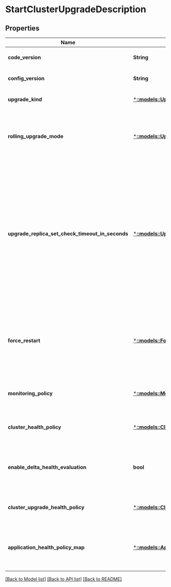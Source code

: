 # StartClusterUpgradeDescription

## Properties
Name | Type | Description | Notes
------------ | ------------- | ------------- | -------------
**code_version** | **String** | The cluster code version. | [optional] [default to null]
**config_version** | **String** | The cluster configuration version. | [optional] [default to null]
**upgrade_kind** | [***::models::UpgradeKind**](UpgradeKind.md) | The kind of upgrade out of the following possible values. | [optional] [default to null]
**rolling_upgrade_mode** | [***::models::UpgradeMode**](UpgradeMode.md) | The mode used to monitor health during a rolling upgrade. The values are UnmonitoredAuto, UnmonitoredManual, and Monitored. | [optional] [default to null]
**upgrade_replica_set_check_timeout_in_seconds** | [***::models::UpgradeReplicaSetCheckTimeout**](UpgradeReplicaSetCheckTimeout.md) | The maximum amount of time to block processing of an upgrade domain and prevent loss of availability when there are unexpected issues. When this timeout expires, processing of the upgrade domain will proceed regardless of availability loss issues. The timeout is reset at the start of each upgrade domain. Valid values are between 0 and 42949672925 inclusive. (unsigned 32-bit integer). | [optional] [default to null]
**force_restart** | [***::models::ForceRestart**](ForceRestart.md) | If true, then processes are forcefully restarted during upgrade even when the code version has not changed (the upgrade only changes configuration or data). | [optional] [default to null]
**monitoring_policy** | [***::models::MonitoringPolicyDescription**](MonitoringPolicyDescription.md) | Describes the parameters for monitoring an upgrade in Monitored mode. | [optional] [default to null]
**cluster_health_policy** | [***::models::ClusterHealthPolicy**](ClusterHealthPolicy.md) | Defines a health policy used to evaluate the health of the cluster or of a cluster node. | [optional] [default to null]
**enable_delta_health_evaluation** | **bool** | When true, enables delta health evaluation rather than absolute health evaluation after completion of each upgrade domain. | [optional] [default to null]
**cluster_upgrade_health_policy** | [***::models::ClusterUpgradeHealthPolicyObject**](ClusterUpgradeHealthPolicyObject.md) | Defines a health policy used to evaluate the health of the cluster during a cluster upgrade. | [optional] [default to null]
**application_health_policy_map** | [***::models::ApplicationHealthPolicies**](ApplicationHealthPolicies.md) | Defines the application health policy map used to evaluate the health of an application or one of its children entities. | [optional] [default to null]

[[Back to Model list]](../README.md#documentation-for-models) [[Back to API list]](../README.md#documentation-for-api-endpoints) [[Back to README]](../README.md)


